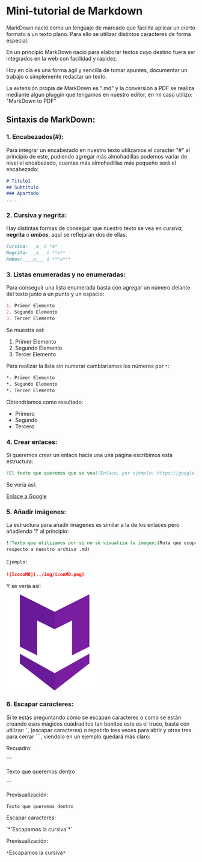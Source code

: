 # Mini-tutorial de Markdown

MarkDown nació como un lenguaje de marcado que facilita aplicar un cierto
formato a un texto plano. Para ello se utilizar distintos caracteres de forma
especial.

En un principio MarkDown nació para elaborar textos cuyo destino fuera ser
integrados en la web con facilidad y rapidez.

Hoy en día es una forma ágil y sencilla de tomar apuntes, documentar un trabajo
o simplemente redactar un texto.

La extensión propia de MarkDown es ".md" y la conversión a PDF se realiza
mediante algun pluggin que tengamos en nuestro editor, en mi caso utilizo:
"MarkDown to PDF"

## Sintaxis de MarkDown:

### 1. Encabezados(#):

Para integrar un encabezado en nuestro texto utilizamos el caracter "#" al
principio de este, pudiendo agregar más almohadillas podemos variar de nivel el
encabezado, cuantas más almohadillas más pequeño será el encabezado:

```md
# Titulo1
## Subtitulo
### Apartado
....
```

### 2. Cursiva y negrita:

Hay distintas formas de conseguir que nuestro texto se vea en _cursiva_,
__negrita__ o ___ambos___, aquí se reflejarán dos de ellas:

```md
Cursiva:  _a_ ó *a*
Negrita: __a__ ó **a**
Ambos: ___a___ ó ***a***
```

### 3. Listas enumeradas y no enumeradas:

Para conseguir una lista enumerada basta con agregar un número delante del
texto junto a un punto y un espacio:

```md
1. Primer Elemento
2. Segundo Elemento
3. Tercer Elemento
```

Se muestra así:

1. Primer Elemento
2. Segundo Elemento
3. Tercer Elemento

Para realizar la lista sin numerar cambiaríamos los números por `*`:

```md
*. Primer Elemento
*. Segundo Elemento
*. Tercer Elemento
```

Obtendríamos como resultado:

* Primero
* Segundo
* Tercero

### 4. Crear enlaces:

Si queremos crear un enlace hacia una una página escribimos esta estructura:

```md
[El texto que queremos que se vea](Enlace, por ejemplo: https://google.com)
```

Se vería así:

[Enlace a Google](https://google.com)

### 5. Añadir imágenes:

La estructura para añadir imágenes es similar a la de los enlaces pero
añadiendo '!' al principio:

```md
![Texto que utilizamos por si no se visualiza la imagen](Ruta que ocupa la imagen
respecto a nuestro archivo .md)

Ejemplo:

![IconoMD](../img/iconMD.png)
```

Y se vería así:

![IconoMD](../img/iconMD.png)

### 6. Escapar caracteres:

Si te estás preguntando cómo se escapan caracteres o como se están creando esos
mágicos cuadraditos tan bonitos este es el truco, basta con utilizar: \`,
(escapar caracteres) o repetirlo tres veces para abrir y otras tres para
cerrar \`\`\`, viendolo en un ejemplo quedará más claro:

Recuadro:

\`\`\`

Texto que queremos dentro

\`\`\`

Previsualización:

```md
Texto que queremos dentro
```

Escapar caracteres:

\`\*\`Escapamos la cursiva\`\*\`

Previsualización:

`*`Escapamos la cursiva`*`

